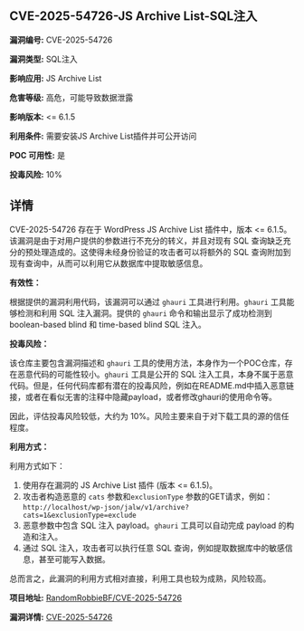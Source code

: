## CVE-2025-54726-JS Archive List-SQL注入

**漏洞编号:** CVE-2025-54726

**漏洞类型:** SQL注入

**影响应用:** JS Archive List

**危害等级:** 高危，可能导致数据泄露

**影响版本:** <= 6.1.5

**利用条件:** 需要安装JS Archive List插件并可公开访问

**POC 可用性:** 是

**投毒风险:** 10%

## 详情

CVE-2025-54726 存在于 WordPress JS Archive List 插件中，版本 <= 6.1.5。该漏洞是由于对用户提供的参数进行不充分的转义，并且对现有 SQL 查询缺乏充分的预处理造成的。这使得未经身份验证的攻击者可以将额外的 SQL 查询附加到现有查询中，从而可以利用它从数据库中提取敏感信息。

**有效性：**

根据提供的漏洞利用代码，该漏洞可以通过 `ghauri` 工具进行利用。`ghauri` 工具能够检测和利用 SQL 注入漏洞。提供的 `ghauri` 命令和输出显示了成功检测到 boolean-based blind 和 time-based blind SQL 注入。

**投毒风险：**

该仓库主要包含漏洞描述和 `ghauri` 工具的使用方法，本身作为一个POC仓库，存在恶意代码的可能性较小。`ghauri` 工具是公开的 SQL 注入工具，本身不属于恶意代码。但是，任何代码库都有潜在的投毒风险，例如在README.md中插入恶意链接，或者在看似无害的注释中隐藏payload，或者修改ghauri的使用命令等。

因此，评估投毒风险较低，大约为 10%。风险主要来自于对下载工具的源的信任程度。

**利用方式：**

利用方式如下：

1.  使用存在漏洞的 JS Archive List 插件 (版本 <= 6.1.5)。
2.  攻击者构造恶意的 `cats` 参数和`exclusionType` 参数的GET请求，例如：
    `http://localhost/wp-json/jalw/v1/archive?cats=1&exclusionType=exclude`
3.  恶意参数中包含 SQL 注入 payload。`ghauri` 工具可以自动完成 payload 的构造和注入。
4.  通过 SQL 注入，攻击者可以执行任意 SQL 查询，例如提取数据库中的敏感信息，甚至可能写入数据。

总而言之，此漏洞的利用方式相对直接，利用工具也较为成熟，风险较高。

**项目地址:** [RandomRobbieBF/CVE-2025-54726](https://github.com/RandomRobbieBF/CVE-2025-54726)

**漏洞详情:** [CVE-2025-54726](https://nvd.nist.gov/vuln/detail/CVE-2025-54726)